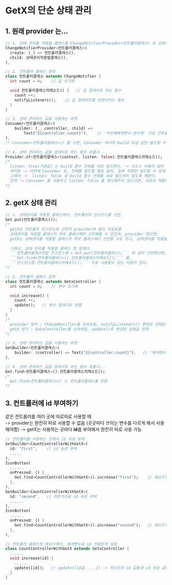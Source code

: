 # GetX의 단순 상태 관리

## 1. 원래 provider 는...

```dart
// 1. 상태 관리를 적용할 클래스를 ChangeNotifierProvider<컨트롤러클래스> 로 감싸기 
ChangeNotifierProvider<컨트롤러클래스>(
  create: (_) => 컨트롤러클래스(),
  child: 상태관리적용할클래스(),
),

// 2. 컨트롤러 클래스 정의
class 컨트롤러클래스 extends ChangeNotifier {
  int count = 0;    // 값 초기화

  void 컨트롤러클래스의메소드() {   // 값 업데이트 하는 함수
    count ++;
    notifyListeners();    // 값 업데이트를 반영시키는 함수
  }
}

// 3. 상태 관리하는 값을 사용하는 위젯
Consumer<컨트롤러클래스>(
    builder: (_, controller, child) =>
        Text("${controller.count}"),    // '두번째매개변수.변수명' 으로 컨트롤러 클래스의 값 불러오기 
),
/* Consumer<컨트롤러클래스>() 를 쓰면, Consumer 에서의 build 속성 값만 빌드할 수 있다. */

// 4. 상태 관리하는 값을 업데이트 하는 함수 호출시...
Provider.of<컨트롤러클래스>(context, listen: false).컨트롤러클래스의메소드();
/*
  listen: true(기본값) 는 build 함수 전체를 새로 빌드한다. -> 리소스 비용이 많이 든다.
  하지만 -> 이전에 Consumer 로, 전체를 빌드할 필요 없이, 일부 위젯만 빌드할 수 있게 해줬다. 
  그래서 ->  listen: false 로 build 함수 전체를 새로 빌드하지 않도록 해준다. 
  만약 -> Consumer 를 사용하고 listen: false 를 명시해주지 않는다면, 서로의 역할이 충돌이 나서 에러난다.
*/ 
```


## 2. getX 상태 관리

```dart
// 1. 상태관리를 적용할 클래스에서, 컨트롤러의 인스턴스를 선언
Get.put(컨트롤러클래스());
/*
  getX는 컨트롤러 인스턴스의 선언이 provider와 달리 자유로움 
  상태관리를 적용할 클래스의 부모 클래스에만 선언해줄 수 있던게, provider 였으면,
  getX는 상태관리를 적용할 클래스의 부모 클래스에다 선언할 수도 있고, 상태관리를 적용할 클래스에다 선언할 수도 있다.
  
  그래서, 상태 관리를 적용할 클래스 맨 앞에다
  ```컨트롤러클래스타입 인스턴스명 = Get.put(컨트롤러클래스);``` 와 같이 선언한다면, 
  ```Get.find<컨트롤러클래스>().컨트롤러클래스의메소드();``` 를,
  ```인스턴스명.컨트롤러클래스의메소드();``` 으로 사용할수 있는 이점이 있다.
*/

// 2. 컨트롤러 클래스 정의
class 컨트롤러클래스 extends GetxController {
  int count = 0;    // 변수 초기화

  void increase() {
    count ++;
    update();   // 변수 업데이트 반영
  }
}
/*
  provider 방식 : ChangeNotifier를 상속받음, notifyListeners() 변경된 상태값 반영
  getX 방식 : GetxController를 상속받음, update()로 변경된 상태값 반영
*/

// 3. 상태 관리하는 값을 사용하는 위젯
GetBuilder<컨트롤러클래스>(
    builder: (controller) => Text("${controller.count}"),   // '매개변수.변수명' 으로 컨트롤러 클래스의 값 불러오기
),

// 4. 상태 관리하는 값을 업데이트 하는 함수 호출시...
Get.find<컨트롤러클래스>().컨트롤러클래스의메소드();
/*
  Get.find<컨트롤러클래스>() 는 컨트롤러클래스를 반환
*/
```


## 3. 컨트롤러에 id 부여하기

같은 컨트롤러를 여러 곳에 따로따로 사용할 때  
-> provider는 완전히 따로 사용할 수 없음 (곳곳마다 쓰이는 변수를 다르게 해서 사용해야함)
-> getX는 사용하는 곳마다 **id**를 부여해서 완전히 따로 사용 가능

```dart
// 컨트롤러를 사용하는 곳에서 id 속성 부여
GetBuilder<CountControllerWithGetX>(
  id: "first",    // id 속성 부여
  .....
),
IconButton(
  ......
  onPressed: () {
    Get.find<CountControllerWithGetX>().increase("first");    // 메소드에 id 값을 인자로 넘겨 호출
  },
),
GetBuilder<CountControllerWithGetX>(
  id: "second",   // 마찬가지로 id 속성 부여
  ......
),
IconButton(
  ......
  onPressed: () {
    Get.find<CountControllerWithGetX>().increase("second");   // 메소드에 id 값을 인자로 넘겨 호출
  },
),

// 컨트롤러 클래스의 메소드에서, 매개변수로 id 전달받게 설정
class CountControllerWithGetX extends GetxController {
  ......
  void increase(id) {
    ......
    update([id]);   // update([id값, ...]) -> 리스트의 id 값들과 id 속성 값이 같은 GetBuilder 에만 업데이트
  }
}
```
